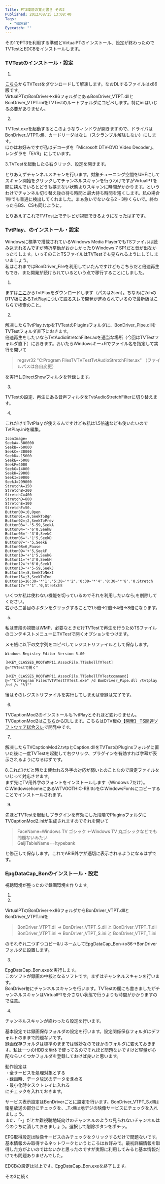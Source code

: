 ```yaml
---
Title: PT3環境の覚え書き その2
Published: 2012/08/15 13:08:40
Tags:
  - "備忘録"
Eyecatch: ""
---
```

その1でPT3を利用する準備とVirtualPTのインストール、設定が終わったのでTVTestとEDCBをインストールします。


### TVTestのインストール・設定

1.      
[こちら](http://tvtest.zzl.org/)からTVTestをダウンロードして解凍します。なおDLするファイルはx86版です。       
VirtualPTのBonDriver→x86フォルダにあるBonDriver_VTPT.dllとBonDriver_VTPT.iniをTVTestのルートフォルダにコピペします。特にiniはいじる必要がありません。

2.      
TVTest.exeを起動するとこのようなウィンドウが開きますので、ドライバはBonDriver_VTPT.dll、カードリーダはなし（スクランブル解除しない）にします。  
ほかはお好みですが私はデコーダを「Microsoft DTV-DVD Video Decoder」、レンダラを「EVR」にしています。       

3.TVTestを起動したら右クリック、設定を開きます。

とりあえずチャンネルスキャンを行います。対象チューニング空間をUHFにしてスキャン開始をクリックしてチャンネルスキャンを行うわけですがVirtualPTを間に挟んでいるとどうも挟まない状態よりスキャンに時間がかかります。というわけでチャンネル切り替え後の待ち時間と最大待ち時間を短くします。私の場合1秒でも普通に検出してくれました。まぁ急いでないなら2・3秒くらいで。終わったらBS、CSも同じように。      


とりあえずこれでTVTest上でテレビが視聴できるようになったはずです。

### TvtPlay、のインストール・設定
Windowsに標準で搭載されているWindows Media PlayerでもTSファイルは読み込まれるんですが時折挙動がおかしかったりWindows 7 SP1だと音が出なかったりします。いっそのことTSファイルはTVTestでも見られるようにしてしまいましょう。       
私はこれまではBonDriver_Fileを利用していたんですけどもこちらだと倍速再生もでき、また開発が続けられているという点で移行することにしました。

1.      
まずは[ここ](http://www1.axfc.net/uploader/Sc/so/361435)からTvtPlayをダウンロードします（パスは2sen）。ちなみに2chのDTV板にある[TvtPlayについて語るスレ](http://find.2ch.net/?STR=TvtPlay%A4%CB%A4%C4%A4%A4%A4%C6%B8%EC%A4%EB%A5%B9%A5%EC)で開発が進められているので最新版はこちらで検索のこと。

2.      
解凍したらTvtPlay.tvtpをTVTestのPluginsフォルダに、BonDriver_Pipe.dllをTVTestフォルダ直下におきます。       
倍速再生をしたいならTvtAudioStretchFilter.axを適当な場所（今回はTVTestフォルダ直下）におきます。おいたらWindowsキー+Rでファイル名を指定して実行を開いて

> regsvr32 "C:Program FilesTVTVTestTvtAudioStretchFilter.ax" （ファイルパスは各自変更）

を実行しDirectShowフィルタを登録します。

3.      
TVTestの設定、再生にある音声フィルタをTvtAudioStretchFilterに切り替えます。       

4.     
これだけでTvtPlaｙが使えるんですけども私は1.5倍速なども使いたいのでTvtPlay.iniを編集。

```
IconImage=       
SeekA=-300000        
SeekB=-60000        
SeekC=-30000        
SeekD=-15000        
SeekE=-5000        
SeekF=4000        
SeekG=14000        
SeekH=29000        
SeekI=59000        
SeekJ=299000        
StretchA=150        
StretchB=200        
StretchC=400        
StretchD=800        
StretchE=100        
StretchF=50.        
Button00=;0,Open        
Button01=;9,SeekToBgn        
Button02=;2,SeekToPrev        
Button03='-'5-59,SeekA        
Button04='-'6'0,SeekB        
Button05='-'3'0,SeekC        
Button06='-'1'5,SeekD        
Button07='-'5,SeekE        
Button08=6,Pause        
Button09='+'5,SeekF        
Button10='+'1'5,SeekG        
Button11='+'3'0,SeekH        
Button12='+'6'0,SeekI        
Button13='+'5-59,SeekJ        
Button14=;8,SeekToNext        
Button15=;3,SeekToEnd        
Button16=16:30~'*'1'.'5:30~'*'2'.'0:30~'*'4'.'0:30~'*'8'.'0,Stretch        
Button17='*'1'.'0,StretchE
``` 

いくつか私は使わない機能を切っているのでそれを利用したいなら;を削除してください。     
右から二番目のボタンをクリックすることで1.5倍→2倍→4倍→8倍になります。

5.
私は普段の視聴はWMP、必要なときだけTVTestで再生を行うためTSファイルのコンテキストメニューにTVTestで開くオプションをつけます。

メモ帳に以下の文字列をコピペしてレジストリファイルとして保存します。

```reg
Windows Registry Editor Version 5.00

[HKEY_CLASSES_ROOTWMP11.AssocFile.TTSshellTVTest]        
@="TVTestで開く"

[HKEY_CLASSES_ROOTWMP11.AssocFile.TTSshellTVTestcommand]        
@=""C:Program FilesTVTVTestTVTest.exe" /d BonDriver_Pipe.dll /tvtplay /nd /s "%1""
```

後はそのレジストリファイルを実行してしまえば登録は完了です。

6.   
TVCaptionMod2のインストールもTvtPlayとそれほど変わりません。       
TVCaptionMod2は[こちら](http://www1.axfc.net/uploader/Sc/so/370603)からDLします。こちらはDTV板の[【開発】 TS関連ソフトウェア総合スレ](http://find.2ch.net/?STR=TS%B4%D8%CF%A2%A5%BD%A5%D5%A5%C8%A5%A6%A5%A7%A5%A2%C1%ED%B9%E7%A5%B9%A5%EC&COUNT=10&TYPE=TITLE&BBS=ALL)で開発中です。

7.      
解凍したらTVCaptionMod2.tvtpとCaption.dllをTVTestのPluginsフォルダに置いた後に一度TVTestを起動して右クリック、プラグインを有効すれば字幕が表示されるようになるはずです。

8.これだけだと時たま使われる外字の対応が弱いとのことなので設定ファイルをいじって対応させます。      
まず先にTV用外字のフォントをインストールします（Windows 7だけ）。       
C:WindowsehomeにあるWTVGOTHIC-RB.ttcをC:WindowsFontsにコピーすることでインストールされます。

9.      
先ほどTVTestを起動しプラグインを有効にした段階でPluginsフォルダにTVCaptionMod2.iniが生成されますのでそれを開いて

> FaceName=Windows TV ゴシック ←Windows TV 丸ゴシックなどでも問題ないみたい        
> GaijiTableName==!typebank

と修正して保存します。これでARIB外字が適切に表示されるようになるはずです。

### EpgDataCap_Bonのインストール・設定

視聴環境が整ったので録画環境を作ります。

1.

2.      
VirtualPTのBonDriver→x86フォルダからBonDriver_VTPT.dllとBonDriver_VTPT.iniを

> BonDriver_VTPT.dll → BonDriver_VTPT_S.dll と BonDriver_VTPT_T.dll        
> BonDriver_VTPT.ini → BonDriver_VTPT_S.ini と BonDriver_VTPT_T.ini

のそれぞれ二つずつコピー&リネームしてEpgDataCap_Bon→x86→BonDriverフォルダに設置します。      

3.      
EpgDataCap_Bon.exeを実行します。       
このソフトが録画の中核となるソフトです。まずはチャンネルスキャンを行います。       
BonDriver毎にチャンネルスキャンを行います。TVTestの欄にも書きましたがチャンネルスキャンはVirtualPTを介さない状態で行うよりも時間がかかりますので注意。

4.      
チャンネルスキャンが終わったら設定を行います。

基本設定では録画保存フォルダの設定を行います。設定関係保存フォルダはデフォルトのままで問題ないです。      
録画保存フォルダは標準のままでは微妙なのでほかのフォルダに変えておきます。私は一つのHDDを単体で使ってるのでそれほど問題ないですけど容量が心配ならいくつかフォルダを登録しておけば良いと思います。   

動作設定は      
・全サービスを処理対象とする       
・録画時、データ放送のデータを含める       
・最小化時タスクトレイに入れる       
にチェックを入れておきます。

サービス表示設定はBonDriverごとに設定を行います。BonDriver_VTPT_S.dllは衛星放送の部分にチェックを、_T.dllは地デジの映像サービスにチェックを入れましょう。      
また、「-」だとか難視聴地域向けのチャンネルのような見られないチャンネルは今のうちに消しておきましょう。選択して削除ボタンをポチッ。       

EPG取得設定は映像サービスのみチェックをクリックするだけで問題ないです。      
基本情報のみ取得するネットワークというところはお好みで。最初詳細情報を取得した方がよいのではないかと思ったのですが実際に利用してみると基本情報だけでも問題ありませんでした。       

EDCBの設定は以上です。EpgDataCap_Bon.exeを終了します。

その3に続く

